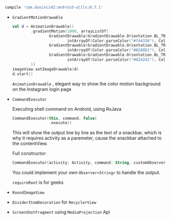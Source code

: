 ```groovy
compile 'com.davinci42:android-utils:0.7.1'
```


* `GradientMotionDrawable`

  ```kotlin
  val d = AnimationDrawable()
          .gradientMotion(1000, arrayListOf(
                  GradientDrawable(GradientDrawable.Orientation.BL_TR,
                          intArrayOf(Color.parseColor("#f44336"), Color.parseColor("#F4511E"))),
                  GradientDrawable(GradientDrawable.Orientation.BL_TR,
                          intArrayOf(Color.parseColor("#0288D1"), Color.parseColor("#C2185B"))),
                  GradientDrawable(GradientDrawable.Orientation.BL_TR,
                          intArrayOf(Color.parseColor("#424242"), Color.parseColor("#673AB7")))
          ))
  imageView.setImageDrawable(d)
  d.start()
  ```

  `AnimationDrawable` , elegant way to show the color motion background on the Instagram login page

* `CommandExecutor`

  Executing shell command on Android, using RxJava

  ```kotlin
  CommandExecutor(this, command, false)
                  .execute()
  ```

  This will show the output line by line as the text of a snackbar, which is why it requires activity as a paremeter, cause the snackbar attached to the contentView.

  Full constructor:

  ```kotlin
  CommandExecutor(activity: Activity, command: String, customObserver: Observer<String>? = null, requireRoot: Boolean = false)
  ```

  You could implement your own `Observer<String>` to handle the output.

  `requireRoot` is for geeks

* `RoundImageView`

* `DividerItemDecoration` for `RecyclerView`

* `ScreenShotFragment` using `MediaProjection` Api